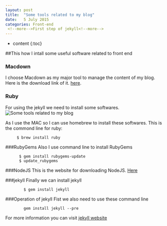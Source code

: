 ```yaml
---
layout: post
title:  "Some tools related to my blog"
date:   5 July 2015 
categories: Front-end
 <!--more-->First step of jekyll<!--more-->
---
```


* content
{:toc}

##This how I intall some useful software related to front end

### Macdown
I choose Macdown as my major tool to manage the content of my blog. Here is the download link of it. [here](http://macdown.uranusjr.com).

### Ruby
For using the jekyll we need to install some softwares.
![Some tools related to my blog](http://s5.postimg.org/7osgpzoo7/jekyll.jpg)

As I use the MAC so I can use homebrew to install these softwares. This is the commond line for ruby: 
		 
		 $ brew install ruby
		 
###RubyGems
Also I use command line to install RubyGems

		  $ gem install rubygems-update
		  $ update_rubygems 
###NodeJS
This is the website for downloading NodeJS. [Here](https://nodejs.org/download/)

###jekyll
Finally we can install jekyll
	
			$ gem install jekyll
###Operation of jekyll
Fist we also need to use these command line 
	
			gem install jekyll --pre

For more information you can visit [jekyll website](http://jekyllrb.com/docs/home/)
<!--more-->
